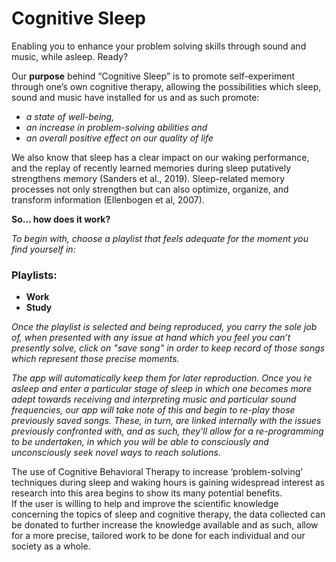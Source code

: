 # Cognitive Sleep


Enabling you to enhance your problem solving skills through sound and music, while asleep. Ready?

Our **purpose** behind “Cognitive Sleep” is to promote self-experiment through one’s own cognitive therapy, allowing the possibilities which sleep, sound and music have installed for us and as such promote:
- _a state of well-being,_
- _an increase in problem-solving abilities and_
- _an overall positive effect on our quality of life_ 

We also know that sleep has a clear impact on our waking performance, and the replay of recently learned memories during sleep putatively strengthens memory (Sanders et al., 2019). Sleep-related memory processes not only strengthen but can also optimize, organize, and transform information (Ellenbogen et al, 2007). 

**So... how does it work?**

_To begin with, choose a playlist that feels adequate for the moment you find yourself in:_

### Playlists:

- **Work**
- **Study**

_Once the playlist is selected and being reproduced, you carry the sole job of, when presented with any issue at hand which you feel you can’t presently solve, click on "save song" in order to keep record of those songs which represent those precise moments._ 

_The app will automatically keep them for later reproduction. 
Once you ́re asleep and enter a particular stage of sleep in which one becomes more adept towards receiving and interpreting music and particular sound frequencies, our app will take note of this and begin to re-play those previously saved songs. 
These, in turn, are linked internally with the issues previously confronted with, and as such, they'll allow for a re-programming to be undertaken, in which you will be able to consciously and unconsciously seek novel ways to reach solutions._


The use of Cognitive Behavioral Therapy to increase ‘problem-solving’ techniques during sleep and waking hours is gaining widespread interest as research into this area begins to show its many potential benefits.  
If the user is willing to help and improve the scientific knowledge concerning the topics of sleep and cognitive therapy, the data collected can be donated to further increase the knowledge available and as such, allow for a more precise, tailored work to be done for each individual and our society as a whole.  
